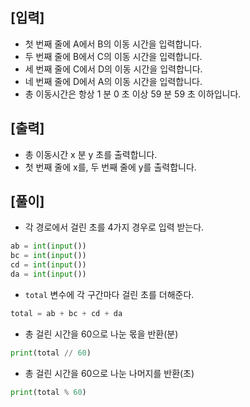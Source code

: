 ## [입력]
- 첫 번째 줄에 A에서 B의 이동 시간을 입력합니다.
- 두 번째 줄에 B에서 C의 이동 시간을 입력합니다.
- 세 번째 줄에 C에서 D의 이동 시간을 입력합니다.
- 네 번째 줄에 D에서 A의 이동 시간을 입력합니다.
- 총 이동시간은 항상 1 분 0 초 이상 59 분 59 초 이하입니다.
## [출력]
- 총 이동시간 x 분 y 초를 출력합니다.
- 첫 번째 줄에 x를, 두 번째 줄에 y를 출력합니다.
## [풀이]
- 각 경로에서 걸린 초를 4가지 경우로 입력 받는다.
```python
ab = int(input())
bc = int(input())
cd = int(input())
da = int(input())
```
- `total` 변수에 각 구간마다 걸린 초를 더해준다.
```python
total = ab + bc + cd + da
```
- 총 걸린 시간을 60으로 나눈 몫을 반환(분)
```python
print(total // 60)
```
- 총 걸린 시간을 60으로 나눈 나머지를 반환(초)
```python
print(total % 60)
```